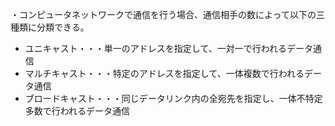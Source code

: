 ・コンピュータネットワークで通信を行う場合、通信相手の数によって以下の三種類に分類できる。
- ユニキャスト・・・単一のアドレスを指定して、一対一で行われるデータ通信
- マルチキャスト・・・特定のアドレスを指定して、一体複数で行われるデータ通信
- ブロードキャスト・・・同じデータリンク内の全宛先を指定し、一体不特定多数で行われるデータ通信
